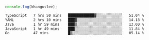 ```js
console.log(khanguslee);
```

<!--START_SECTION:waka-->

```txt
TypeScript   7 hrs 50 mins   ████████████▓░░░░░░░░░░░░   51.04 %
YAML         2 hrs 10 mins   ███▓░░░░░░░░░░░░░░░░░░░░░   14.18 %
Java         1 hr 59 mins    ███▒░░░░░░░░░░░░░░░░░░░░░   13.00 %
JavaScript   1 hr 49 mins    ███░░░░░░░░░░░░░░░░░░░░░░   11.84 %
Go           47 mins         █▒░░░░░░░░░░░░░░░░░░░░░░░   05.14 %
```

<!--END_SECTION:waka-->

<!--
**khanguslee/khanguslee** is a ✨ _special_ ✨ repository because its `README.md` (this file) appears on your GitHub profile.

Here are some ideas to get you started:

- 🔭 I’m currently working on ...
- 🌱 I’m currently learning ...
- 👯 I’m looking to collaborate on ...
- 🤔 I’m looking for help with ...
- 💬 Ask me about ...
- 📫 How to reach me: ...
- 😄 Pronouns: ...
- ⚡ Fun fact: ...
-->
